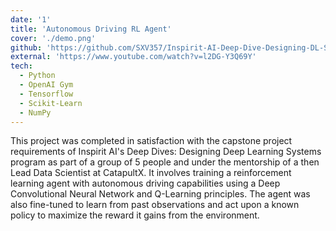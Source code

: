 ```yaml
---
date: '1'
title: 'Autonomous Driving RL Agent'
cover: './demo.png'
github: 'https://github.com/SXV357/Inspirit-AI-Deep-Dive-Designing-DL-Systems-FinalProject-RL-for-Autonomous-Vehicles'
external: 'https://www.youtube.com/watch?v=l2DG-Y3Q69Y'
tech:
  - Python
  - OpenAI Gym
  - Tensorflow
  - Scikit-Learn
  - NumPy
---
```


This project was completed in satisfaction with the capstone project requirements of Inspirit AI's Deep Dives: Designing Deep Learning Systems program as part of a group of 5 people and under the mentorship of a then Lead Data Scientist at CatapultX. It involves training a reinforcement learning agent with autonomous driving capabilities using a Deep Convolutional Neural Network and Q-Learning principles. The agent was also fine-tuned to learn from past observations and act upon a known policy to maximize the reward it gains from the environment.
